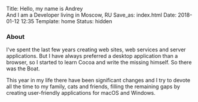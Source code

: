 Title: Hello, my name is Andrey<br/>And I am a Developer living in Moscow, RU
Save_as: index.html
Date: 2018-01-12 12:35
Template: home
Status: hidden

### About

I've spent the last few years creating web sites, web services and server applications. But I have always preferred a desktop application than a browser, so I started to learn Cocoa and write the missing himself. So there was the Boat.

This year in my life there have been significant changes and I try to devote all the time to my family, cats and friends, filling the remaining gaps by creating user-friendly applications for macOS and Windows.
